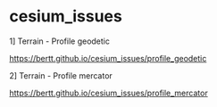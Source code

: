 # cesium_issues


1] Terrain - Profile geodetic

https://bertt.github.io/cesium_issues/profile_geodetic

2] Terrain - Profile mercator

https://bertt.github.io/cesium_issues/profile_mercator
